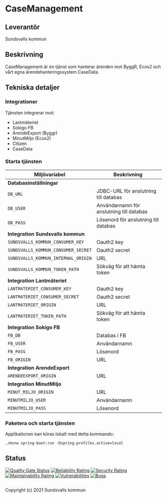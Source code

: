 # CaseManagement

## Leverantör
Sundsvalls kommun

## Beskrivning
CaseManagement är en tjänst som hanterar ärenden mot ByggR, Ecos2 och vårt egna ärendehanteringssystem CaseData.

## Tekniska detaljer
### Integrationer
Tjänsten integrerar mot:

* Lantmäteriet
* Sokigo FB
* ArendeExport (Byggr)
* MinutMiljo (Ecos2)
* Citizen
* CaseData

### Starta tjänsten

| Miljövariabel                       | Beskrivning                              |
|-------------------------------------|------------------------------------------|
| **Databasinställningar**            ||
| `DB_URL`                            | JDBC-URL för anslutning till databas     |
| `DB_USER`                           | Användarnamn för anslutning till databas |
| `DB_PASS`                           | Lösenord för anslutning till databas     |
| **Integration Sundsvalls kommun**   ||
| `SUNDSVALLS_KOMMUN_CONSUMER_KEY`    | Oauth2 key                               |
| `SUNDSVALLS_KOMMUN_CONSUMER_SECRET` | Oauth2 secret                            |
| `SUNDSVALLS_KOMMUN_INTERNAL_ORIGIN` | URL                                      |
| `SUNDSVALLS_KOMMUN_TOKEN_PATH`      | Sökväg för att hämta token               |
| **Integration Lantmäteriet**        ||
| `LANTMATERIET_CONSUMER_KEY`         | Oauth2 key                               |
| `LANTMATERIET_CONSUMER_SECRET`      | Oauth2 secret                            |
| `LANTMATERIET_ORIGIN`               | URL                                      |
| `LANTMATERIET_TOKEN_PATH`           | Sökväg för att hämta token               |
| **Integration Sokigo FB**           ||
| `FB_DB`                             | Databas i FB                             |
| `FB_USER`                           | Användarnamn                             |
| `FB_PASS`                           | Lösenord                                 |
| `FB_ORIGIN`                         | URL                                      |
| **Integration ArendeExport**        ||
| `ARENDEEXPORT_ORIGIN`               | URL                                      |
| **Integration MinutMiljo**          ||
| `MINUT_MILJO_ORIGIN`                | URL                                      |
| `MINUTMILJO_USER`                   | Användarnamn                             |
| `MINUTMILJO_PASS`                   | Lösenord                                 |


### Paketera och starta tjänsten
Applikationen kan köras lokalt med detta kommando:

```
./mvnw spring-boot:run -Dspring.profiles.active=local
```

## Status
[![Quality Gate Status](https://sonarcloud.io/api/project_badges/measure?project=Sundsvallskommun_api-service-casemanagement&metric=alert_status)](https://sonarcloud.io/summary/overall?id=Sundsvallskommun_api-service-casemanagement)
[![Reliability Rating](https://sonarcloud.io/api/project_badges/measure?project=Sundsvallskommun_api-service-casemanagement&metric=reliability_rating)](https://sonarcloud.io/summary/overall?id=Sundsvallskommun_api-service-casemanagement)
[![Security Rating](https://sonarcloud.io/api/project_badges/measure?project=Sundsvallskommun_api-service-casemanagement&metric=security_rating)](https://sonarcloud.io/summary/overall?id=Sundsvallskommun_api-service-casemanagement)
[![Maintainability Rating](https://sonarcloud.io/api/project_badges/measure?project=Sundsvallskommun_api-service-casemanagement&metric=sqale_rating)](https://sonarcloud.io/summary/overall?id=Sundsvallskommun_api-service-casemanagement)
[![Vulnerabilities](https://sonarcloud.io/api/project_badges/measure?project=Sundsvallskommun_api-service-casemanagement&metric=vulnerabilities)](https://sonarcloud.io/summary/overall?id=Sundsvallskommun_api-service-casemanagement)
[![Bugs](https://sonarcloud.io/api/project_badges/measure?project=Sundsvallskommun_api-service-casemanagement&metric=bugs)](https://sonarcloud.io/summary/overall?id=Sundsvallskommun_api-service-casemanagement)


## 
Copyright (c) 2021 Sundsvalls kommun
